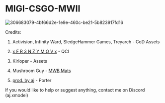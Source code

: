 # MIGI-CSGO-MWII

![306683079-4bf66d2e-1e9e-460c-be21-5b823917fd16](https://github.com/prodbyaj1/MIGI-CSGO-MWIII/assets/164549528/9033b507-f971-42ce-b32f-c49532dcb837)

Credits:

1. Activision, Infinity Ward, SledgeHammer Games, Treyarch - CoD Assets

2. [x F R 3 N Z Y M O V x](https://www.youtube.com/@fr3nzymov1337) - QCI

3. Kirloper - Assets

4. Mushroom Guy - [MWB Mats](https://github.com/mushroom-guy/mwb-materials)

5. [prod. by aj](https://www.youtube.com/channel/UC-deeJ3O7WW7mKPAWVjxlyw) - Porter




If you would like to help or suggest anything, contact me on Discord (aj.xmodel)

